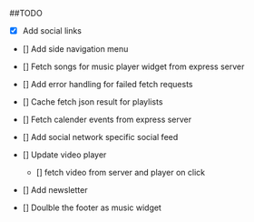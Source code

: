 ##TODO

* [X] Add social links
* [] Add side navigation menu
* [] Fetch songs for music player widget from express server
* [] Add error handling for failed fetch requests
* [] Cache fetch json result for playlists
* [] Fetch calender events from express server
* [] Add social network specific social feed
* [] Update video player
    * [] fetch video from server and player on click
* [] Add newsletter

* [] Doulble the footer as music widget

